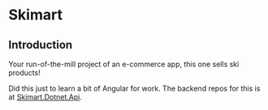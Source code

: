 # Skimart

## Introduction
Your run-of-the-mill project of an e-commerce app, this one sells ski products!

Did this just to learn a bit of Angular for work. The backend repos for this is at [Skimart.Dotnet.Api](https://github.com/fajrocha/Skimart.Dotnet.Api.git).

